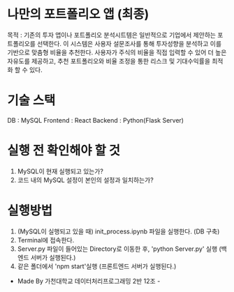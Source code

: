 # 나만의 포트폴리오 앱 (최종)
목적 : 기존의 투자 앱이나 포트폴리오 분석시트템은 일반적으로 기업에서 제안하는 포트폴리오를 선택한다. 이 시스템은 사용자 설문조사를 통해 투자성향을 분석하고 이를 기반으로 맞춤형 비율을 추천한다. 사용자가 주식의 비율을 직접 입력할 수 있어 더 높은 자유도를 제공하고, 추천 포트폴리오와 비율 조정을 통한 리스크 및 기대수익률을 최적화 할 수 있다.

# 기술 스택
DB : MySQL
Frontend : React
Backend : Python(Flask Server)

# 실행 전 확인해야 할 것
1) MySQL이 현재 실행되고 있는가?
2) 코드 내의 MySQL 설정이 본인의 설정과 일치하는가?

# 실행방법
1) (MySQL이 실행되고 있을 때) init_process.ipynb 파일을 실행한다. (DB 구축)
2) Terminal에 접속한다.
3) Server.py 파일이 들어있는 Directory로 이동한 후, 'python Server.py' 실행 (백엔드 서버가 실행된다.)
4) 같은 폴더에서 'npm start'실행 (프론트엔드 서버가 실행된다.)

- Made By 가천대학교 데이터처리프로그래밍 2반 12조 -

